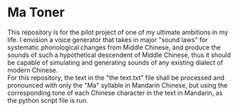 # Ma Toner
This repository is for the pilot project of one of my ultimate ambitions in my life. I envision a voice generator that takes in major "sound laws" for systematic phonological changes from Middle Chinese, and produce the sounds of such a hypothetical descendent of Middle Chinese, thus it should be capable of simulating and generating sounds of any existing dialect of modern Chinese.   
For this repository, the text in the "the text.txt" file shall be processed and pronounced with only the "Ma" syllable in Mandarin Chinese, but using the corresponding tone of each Chinese character in the text in Mandarin, as the python script file is run.

